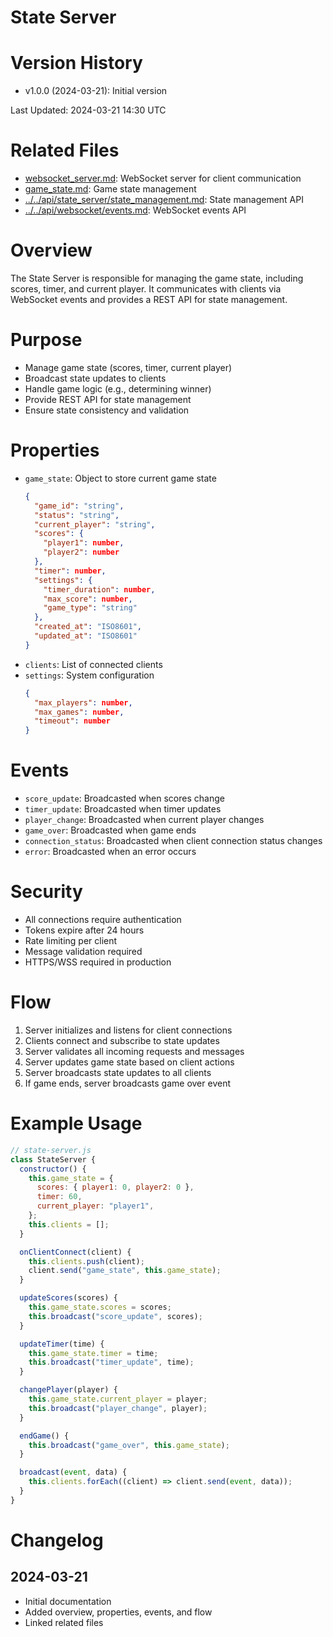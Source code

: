 # State Server

# Version History

- v1.0.0 (2024-03-21): Initial version

Last Updated: 2024-03-21 14:30 UTC

# Related Files

- [websocket_server.md](./websocket_server.md): WebSocket server for client communication
- [game_state.md](./game_state.md): Game state management
- [../../api/state_server/state_management.md](../../api/state_server/state_management.md): State management API
- [../../api/websocket/events.md](../../api/websocket/events.md): WebSocket events API

# Overview

The State Server is responsible for managing the game state, including scores, timer, and current player. It communicates with clients via WebSocket events and provides a REST API for state management.

# Purpose

- Manage game state (scores, timer, current player)
- Broadcast state updates to clients
- Handle game logic (e.g., determining winner)
- Provide REST API for state management
- Ensure state consistency and validation

# Properties

- `game_state`: Object to store current game state
  ```json
  {
    "game_id": "string",
    "status": "string",
    "current_player": "string",
    "scores": {
      "player1": number,
      "player2": number
    },
    "timer": number,
    "settings": {
      "timer_duration": number,
      "max_score": number,
      "game_type": "string"
    },
    "created_at": "ISO8601",
    "updated_at": "ISO8601"
  }
  ```
- `clients`: List of connected clients
- `settings`: System configuration
  ```json
  {
    "max_players": number,
    "max_games": number,
    "timeout": number
  }
  ```

# Events

- `score_update`: Broadcasted when scores change
- `timer_update`: Broadcasted when timer updates
- `player_change`: Broadcasted when current player changes
- `game_over`: Broadcasted when game ends
- `connection_status`: Broadcasted when client connection status changes
- `error`: Broadcasted when an error occurs

# Security

- All connections require authentication
- Tokens expire after 24 hours
- Rate limiting per client
- Message validation required
- HTTPS/WSS required in production

# Flow

1. Server initializes and listens for client connections
2. Clients connect and subscribe to state updates
3. Server validates all incoming requests and messages
4. Server updates game state based on client actions
5. Server broadcasts state updates to all clients
6. If game ends, server broadcasts game over event

# Example Usage

```javascript
// state-server.js
class StateServer {
  constructor() {
    this.game_state = {
      scores: { player1: 0, player2: 0 },
      timer: 60,
      current_player: "player1",
    };
    this.clients = [];
  }

  onClientConnect(client) {
    this.clients.push(client);
    client.send("game_state", this.game_state);
  }

  updateScores(scores) {
    this.game_state.scores = scores;
    this.broadcast("score_update", scores);
  }

  updateTimer(time) {
    this.game_state.timer = time;
    this.broadcast("timer_update", time);
  }

  changePlayer(player) {
    this.game_state.current_player = player;
    this.broadcast("player_change", player);
  }

  endGame() {
    this.broadcast("game_over", this.game_state);
  }

  broadcast(event, data) {
    this.clients.forEach((client) => client.send(event, data));
  }
}
```

# Changelog

## 2024-03-21

- Initial documentation
- Added overview, properties, events, and flow
- Linked related files
